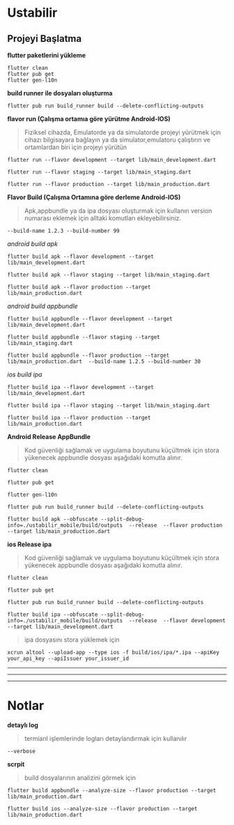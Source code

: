# Ustabilir



## Projeyi Başlatma

**flutter paketlerini yükleme**
    
    flutter clean
    flutter pub get
    flutter gen-l10n 

**build runner ile dosyaları oluşturma**
 
    flutter pub run build_runner build --delete-conflicting-outputs

**flavor run (Çalışma ortamıa göre yürütme Android-IOS)**

>Fiziksel cihazda, Emulatorde ya da simulatorde projeyi yürütmek için cihazı bilgisayara bağlayın ya da simulator,emulatoru çalıştırın ve  ortamlardan biri için projeyi yürütün

    flutter run --flavor development --target lib/main_development.dart

    flutter run --flavor staging --target lib/main_staging.dart

    flutter run --flavor production --target lib/main_production.dart

**Flavor Build (Çalışma Ortamına göre derleme Android-IOS)**

> Apk,appbundle ya da ipa dosyası oluşturmak için kullanın
> version numarası eklemek için alltaki komutları ekleyebilirsiniz.

    --build-name 1.2.3 --build-number 99

*android build apk*

    flutter build apk --flavor development --target lib/main_development.dart

    flutter build apk --flavor staging --target lib/main_staging.dart

    flutter build apk --flavor production --target lib/main_production.dart 

*android build appbundle*

    flutter build appbundle --flavor development --target lib/main_development.dart

    flutter build appbundle --flavor staging --target lib/main_staging.dart

    flutter build appbundle --flavor production --target lib/main_production.dart  --build-name 1.2.5 --build-number 30

*ios build ipa*

    flutter build ipa --flavor development --target lib/main_development.dart

    flutter build ipa --flavor staging --target lib/main_staging.dart

    flutter build ipa --flavor production --target lib/main_production.dart 



**Android Release AppBundle**
> Kod güvenliği sağlamak ve uygulama boyutunu küçültmek için stora yükenecek appbundle dosyası aşağıdaki komutla alınır.
    
    flutter clean

    flutter pub get

    flutter gen-l10n    

    flutter pub run build_runner build --delete-conflicting-outputs

    flutter build apk --obfuscate --split-debug-info=./ustabilir_mobile/build/outputs  --release  --flavor production --target lib/main_production.dart


**ios Release ipa**
> Kod güvenliği sağlamak ve uygulama boyutunu küçültmek için stora yükenecek appbundle dosyası aşağıdaki komutla alınır.
    
    flutter clean

    flutter pub get

    flutter pub run build_runner build --delete-conflicting-outputs

    flutter build ipa --obfuscate --split-debug-info=./ustabilir_mobile/build/outputs  --release  --flavor development --target lib/main_development.dart 

 >ipa dosyasını stora yüklemek için 

    xcrun altool --upload-app --type ios -f build/ios/ipa/*.ipa --apiKey your_api_key --apiIssuer your_issuer_id
---
---
---
# Notlar

**detaylı log**    
> termianl işlemlerinde logları detaylandırmak için kullanılır

    --verbose

**scrpit**
> build dosyalarının analizini görmek için

    flutter build appbundle --analyze-size --flavor production --target lib/main_production.dart 

    flutter build ios --analyze-size --flavor production --target lib/main_production.dart

